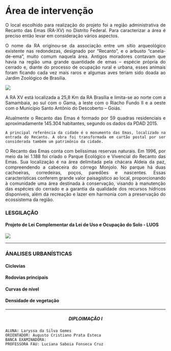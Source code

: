 # Área de intervenção


<div align="justify" class="body-text" >

O local escolhido para realização do projeto foi a região administrativa de Recanto das Emas (RA-XV) no Distrito Federal. Para caracterizar a área é preciso então levar em consideração vários aspectos.

  <div class="body-img">
    <p>
      O nome da RA originou-se da associação entre um sítio arqueológico existente nas redondezas, designado por “Recanto”, e o arbusto “canela-de-ema”, muito comum naquela área. Antigos moradores contavam que havia na região uma grande quantidade de emas – espécie própria do cerrado e, diante do processo de ocupação rural e urbana, esses animais foram ficando cada vez mais raros e algumas aves teriam sido doada ao Jardim Zoológico de Brasília.
    </p>
    <img src='assets/images/intervencao1.png'/>
  </div>

A RA XV está localizada a 25,8 Km da RA Brasília e limita-se ao norte com a Samambaia, ao sul com o Gama, a leste com o Riacho Fundo II e a oeste com o Município Santo Antônio do Descoberto – Goiás.

Atualmente o Recanto das Emas é formado por 59 quadras residenciais e aproximadamente 145.304 habitantes, segundo os dados da PDAD 2015.

```A principal referência da cidade é o monumento das Emas, localizado na entrada do Recanto. A obra foi transformada em cartão postal por ser considerada também um patrimônio da cidade.```

O Recanto das Emas conta com belíssimas reservas naturais. Em 1996, por meio da lei 1.188 foi criado o Parque Ecológico e Vivencial do Recanto das Emas. Sua localização é na área delimitada pela chácara Aldeia da paz, compreendendo a cabeceira do córrego Monjolo. No parque há duas cachoeiras, corredeiras, poços, paredões e nascentes. Essas características conferem grande valor paisagístico ao local, proporcionando à comunidade uma área destinada à conservação, visando à manutenção das espécies do cerrado e a garantia da qualidade dos recursos hídricos disponíveis, além da recreação e lazer em harmonia com a preservação do ecossistema da região.


### LESGILAÇÃO

#### Projeto de Lei Complementar da Lei de Uso e Ocupação do Solo - LUOS

  <img src='assets/images/intervencao2.png'/>


----

### ÁNALISES URBANÍSTICAS

#### Ciclovias

#### Rodovias principais

#### Curvas de nível


#### Densidade de vegetação

----

##### <center> DIPLOIMAÇÃO I

  <div class="body-bottom">

    ALUNA: Laryssa da Silva Gomes
    ORIENTADOR: Augusto Cristiano Prata Esteca
    BANCA EXAMINADORA:
    PROFESSORA FAU: Luciana Saboia Fonseca Cruz

  </div>

</div>
